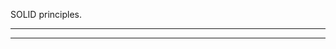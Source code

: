 SOLID principles.
**********************************************************************************************************

**********************************************************************************************************